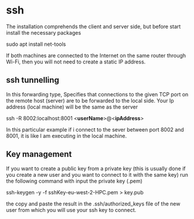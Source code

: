 # ssh

The installation comprehends the client and server side, but before
start install the necessary packages

sudo apt install net-tools

If both machines are connected to the Internet on the same router
through Wi-Fi, then you will not need to create a static IP address.

## ssh tunnelling

In this forwarding type, Specifies that connections to the given TCP
port on the remote host (server) are to be forwarded to the local side.
Your Ip address (local machine) will be the same as the server

ssh -R 8002:localhost:8001 <**userName**>@<**ipAddress**>

In this particular example if i connect to the sever between port 8002
and 8001, it is like I am executing in the local machine.

## Key management

If you want to create a public key from a private key (this is usually
done if you create a new user and you want to connect to it with the
same key) run the following command with input the private key (.pem)

ssh-keygen -y -f sshKey-eu-west-2-HPC.pem \> key.pub

the copy and paste the result in the .ssh/authorized_keys file of the
new user from which you will use your ssh key to connect.



<!--  Script to show the footer   -->
<html>
<script
    src="https://code.jquery.com/jquery-3.3.1.js"
    integrity="sha256-2Kok7MbOyxpgUVvAk/HJ2jigOSYS2auK4Pfzbm7uH60="
    crossorigin="anonymous">
</script>
<script>
$(function(){
  $("#footer").load("../footers/footer_first_level_depth.html");
});
</script>
<body>
<div id="footer"></div>
</body>
</html>
